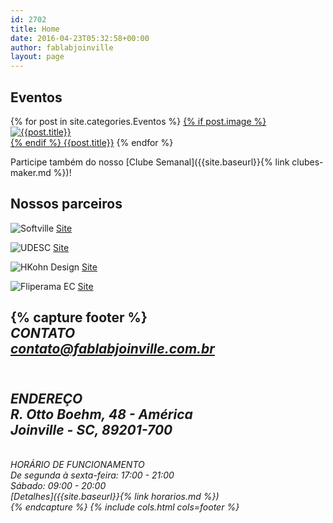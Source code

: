 ```yaml
---
id: 2702
title: Home
date: 2016-04-23T05:32:58+00:00
author: fablabjoinville
layout: page
---
```


## Eventos

{% for post in site.categories.Eventos %}
<a href="{{site.baseurl}}{{post.url}}">{%
    if post.image %} ![{{post.title}}]({{site.baseurl}}{{post.image}})<br> {%
    endif %} {{post.title}}</a>
{% endfor %}

Participe também do nosso [Clube Semanal]({{site.baseurl}}{% link clubes-maker.md %})!

## Nossos parceiros

![Softville]({{site.baseurl}}/wp-content/uploads/2016/04/softville-novo-1-300x162.jpeg)
[Site](http://www.softville.org.br)

![UDESC]({{site.baseurl}}/wp-content/uploads/2016/04/udesc-300x65.jpg)
[Site](http://www.cct.udesc.br/)

![HKohn Design]({{site.baseurl}}/wp-content/uploads/2016/04/Arte-Final-Logo-PB-300x97.jpg)
[Site](https://www.hkohndesign.com/)

![Fliperama EC]({{site.baseurl}}/wp-content/uploads/2016/04/fliperama-300x103.png)
[Site](http://fliperamaec.com.br)

{% capture footer %}
<i class="fa fa-envelope fa-3x" /><br>
CONTATO<br>
contato@fablabjoinville.com.br <br>
---
<i class="fa fa-map-marker fa-3x" /><br>
ENDEREÇO<br>
R. Otto Boehm, 48 - América<br>
Joinville - SC, 89201-700<br>
---
<i class="fa fa-clock-o fa-3x" /><br>
HORÁRIO DE FUNCIONAMENTO<br>
De segunda à sexta-feira: 17:00 - 21:00<br>
Sábado: 09:00 - 20:00 <br>
[Detalhes]({{site.baseurl}}{% link horarios.md %})<br>
{% endcapture %}
{% include cols.html cols=footer %}

